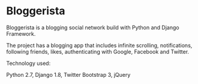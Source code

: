 # Bloggerista
Bloggerista is a blogging social network build with Python and Django Framework.

The project has a blogging app that includes infinite scrolling, notifications, following friends, likes, authenticating with Google, Facebook and Twitter.



Technology used:

Python 2.7, 
Django 1.8, 
Twitter Bootstrap 3, 
jQuery 

